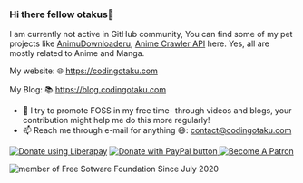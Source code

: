 ### Hi there fellow otakus👋
I am currently not active in GitHub community,
You can find some of my pet projects like [AnimuDownloaderu](https://github.com/codingotaku/Animu-Downloaderu), [Anime Crawler API](https://github.com/codingotaku/AnimeCrawlerAPI) here. Yes, all are mostly related to Anime and Manga.

My website: 🌐 https://codingotaku.com 

My Blog: 📚 https://blog.codingotaku.com 

- 🔭 I try to promote FOSS in my free time- through videos and blogs, your contribution might help me do this more regularly!
- 📫 Reach me through e-mail for anything 😄: contact@codingotaku.com

<a href="https://liberapay.com/codingotaku/donate" target="_blank"> ![Donate using Liberapay](https://liberapay.com/assets/widgets/donate.svg)</a>
<a href="https://paypal.me/otakucoding" target="_blank"> ![Donate with PayPal button](https://codingotaku.com/icons/paypal_donate.gif) </a>
<a href="https://www.patreon.com/bePatron?u=13678963" data-patreon-widget-type="become-patron-button"> ![Become A Patron](https://c5.patreon.com/external/logo/become_a_patron_button@2x.png)</a>

![member of Free Sotware Foundation Since July 2020](https://static.fsf.org/nosvn/associate/crm/5009114.png)
<!--
**codingotaku/codingotaku** is a ✨ _special_ ✨ repository because its `README.md` (this file) appears on your GitHub profile.

Here are some ideas to get you started:

- 🔭 I’m currently working on ...
- 🌱 I’m currently learning ...
- 👯 I’m looking to collaborate on ...
- 🤔 I’m looking for help with ...
- 💬 Ask me about ...
- 📫 How to reach me: ...
- 😄 Pronouns: ...
- ⚡ Fun fact: ...
-->

